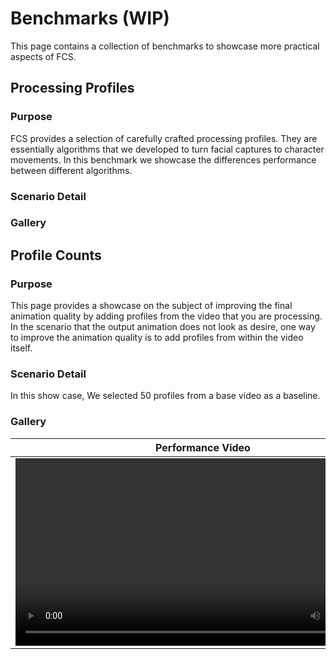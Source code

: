 # Benchmarks (WIP)
This page contains a collection of benchmarks to showcase more practical aspects of FCS. 

## Processing Profiles
### Purpose
FCS provides a selection of carefully crafted processing profiles. They are essentially algorithms that we developed to turn facial captures to character movements. In this benchmark we showcase the differences performance between different algorithms. 

### Scenario Detail

### Gallery



## Profile Counts

### Purpose
This page provides a showcase on the subject of improving the final animation quality by adding profiles from the video that you are processing. 
In the scenario that the output animation does not look as desire, one way to improve the animation quality is to add profiles from within the video itself. 


### Scenario Detail
In this show case, 
We selected 50 profiles from a base video as a baseline. 



### Gallery
| Performance Video | Baseline (50 Profiles) | 
| ------------- | ------------- |
| <video controls height="300"> <source src="https://github.com/ZukunFCS/artifacts/raw/refs/heads/master/benchmarks/references/Gendou_normal_t01.mp4" type="video/mp4"> </video> | <video controls height="300"> <source src="https://github.com/ZukunFCS/artifacts/raw/refs/heads/master/benchmarks/baselines/Gendou_normal_t01.mp4" type="video/mp4"> </video> | 
